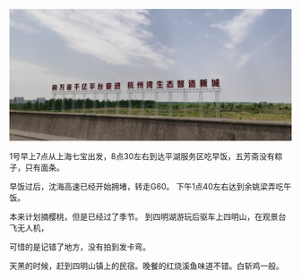 ![IMG_20210501_113501.jpg.small.jpg](/pics/20210501/IMG_20210501_113501.jpg.small.jpg)


1号早上7点从上海七宝出发，8点30左右到达平湖服务区吃早饭，五芳斋没有粽子，只有面条。

早饭过后，沈海高速已经开始拥堵，转走G60。 下午1点40左右达到余姚梁弄吃午饭。

本来计划摘樱桃，但是已经过了季节。 到四明湖游玩后驱车上四明山，在观景台飞无人机，

可惜的是记错了地方，没有拍到发卡弯。 

天黑的时候，赶到四明山镇上的民宿。晚餐的红烧溪鱼味道不错。白斩鸡一般。

